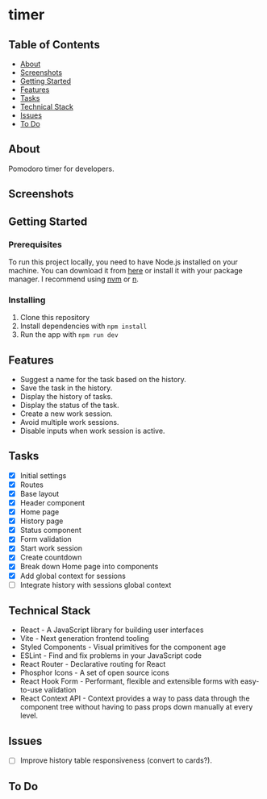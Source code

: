 # timer

## Table of Contents

- [About](#about)
- [Screenshots](#screenshots)
- [Getting Started](#getting_started)
- [Features](#features)
- [Tasks](#tasks)
- [Technical Stack](#tech_stack)
- [Issues](#issues)
- [To Do](#todo)

## About <a name = "about"></a>

Pomodoro timer for developers.

## Screenshots <a name = "screenshots"></a>


## Getting Started <a name = "getting_started"></a>

### Prerequisites

To run this project locally, you need to have Node.js installed on your machine. You can download it from [here](https://nodejs.org/en/download/) or install it with your package manager. I recommend using [nvm](https://github.com/nvm-sh/nvm) or [n](https://github.com/tj/n).

### Installing

1. Clone this repository
2. Install dependencies with `npm install`
3. Run the app with `npm run dev`

## Features <a name = "features"></a>

- Suggest a name for the task based on the history.
- Save the task in the history.
- Display the history of tasks.
- Display the status of the task.
- Create a new work session.
- Avoid multiple work sessions.
- Disable inputs when work session is active.


## Tasks <a name = "tasks"></a>

- [x] Initial settings
- [x] Routes
- [x] Base layout
- [x] Header component
- [x] Home page
- [x] History page
- [x] Status component
- [x] Form validation
- [x] Start work session
- [x] Create countdown
- [x] Break down Home page into components
- [x] Add global context for sessions
- [ ] Integrate history with sessions global context

## Technical Stack <a name = "tech_stack"></a>

- React - A JavaScript library for building user interfaces
- Vite - Next generation frontend tooling
- Styled Components - Visual primitives for the component age
- ESLint - Find and fix problems in your JavaScript code
- React Router - Declarative routing for React
- Phosphor Icons - A set of open source icons
- React Hook Form - Performant, flexible and extensible forms with easy-to-use validation
- React Context API - Context provides a way to pass data through the component tree without having to pass props down manually at every level.

## Issues <a name = "issues"></a>

- [ ] Improve history table responsiveness (convert to cards?).

## To Do <a name = "todo"></a>
